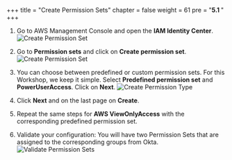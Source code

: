 +++
title = "Create Permission Sets"
chapter = false
weight = 61
pre = "<b>5.1 </b>"
+++

1. Go to AWS Management Console and open the **IAM Identity Center**.
![Create Permission Set](/images/go_to_aws_sso.png)

2. Go to **Permission sets** and click on **Create permission set**.
![Create Permission Set](/images/300_create_permission_set.png)

3. You can choose between predefined or custom permission sets. For this Workshop, we keep it simple. Select **Predefined permission set** and **PowerUserAccess**. Click on **Next**.
![Create Permission Type](/images/305_create_permission_type.png)

4. Click **Next** and on the last page on **Create**.
5. Repeat the same steps for **AWS ViewOnlyAccess** with the corresponding predefined permission set.
6. Validate your configuration: You will have two Permission Sets that are assigned to the corresponding groups from Okta.
![Validate Permission Sets](/images/310_validate_permission_sets.png)